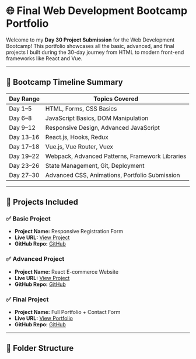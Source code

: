 # 🌐 Final Web Development Bootcamp Portfolio

Welcome to my **Day 30 Project Submission** for the Web Development Bootcamp! This portfolio showcases all the basic, advanced, and final projects I built during the 30-day journey from HTML to modern front-end frameworks like React and Vue.

---

## 📅 Bootcamp Timeline Summary

| Day Range      | Topics Covered                                  |
|----------------|--------------------------------------------------|
| Day 1–5        | HTML, Forms, CSS Basics                          |
| Day 6–8        | JavaScript Basics, DOM Manipulation              |
| Day 9–12       | Responsive Design, Advanced JavaScript           |
| Day 13–16      | React.js, Hooks, Redux                           |
| Day 17–18      | Vue.js, Vue Router, Vuex                         |
| Day 19–22      | Webpack, Advanced Patterns, Framework Libraries  |
| Day 23–26      | State Management, Git, Deployment                |
| Day 27–30      | Advanced CSS, Animations, Portfolio Submission   |

---

## 💼 Projects Included

### ✅ Basic Project
- **Project Name:** Responsive Registration Form  
- **Live URL:** [View Project](https://your-basic-project.netlify.app)  
- **GitHub Repo:** [GitHub](https://github.com/yourusername/basic-project)

### ✅ Advanced Project
- **Project Name:** React E-commerce Website  
- **Live URL:** [View Project](https://your-advanced-project.netlify.app)  
- **GitHub Repo:** [GitHub](https://github.com/yourusername/advanced-project)

### ✅ Final Project
- **Project Name:** Full Portfolio + Contact Form  
- **Live URL:** [View Portfolio](https://your-portfolio.netlify.app)  
- **GitHub Repo:** [GitHub](https://github.com/yourusername/portfolio-project)

---

## 📁 Folder Structure

